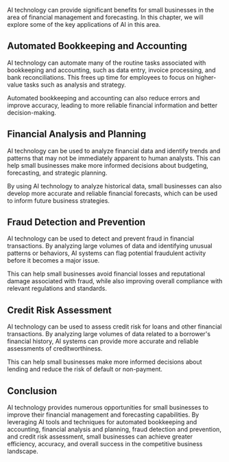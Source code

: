 
AI technology can provide significant benefits for small businesses in the area of financial management and forecasting. In this chapter, we will explore some of the key applications of AI in this area.

Automated Bookkeeping and Accounting
------------------------------------

AI technology can automate many of the routine tasks associated with bookkeeping and accounting, such as data entry, invoice processing, and bank reconciliations. This frees up time for employees to focus on higher-value tasks such as analysis and strategy.

Automated bookkeeping and accounting can also reduce errors and improve accuracy, leading to more reliable financial information and better decision-making.

Financial Analysis and Planning
-------------------------------

AI technology can be used to analyze financial data and identify trends and patterns that may not be immediately apparent to human analysts. This can help small businesses make more informed decisions about budgeting, forecasting, and strategic planning.

By using AI technology to analyze historical data, small businesses can also develop more accurate and reliable financial forecasts, which can be used to inform future business strategies.

Fraud Detection and Prevention
------------------------------

AI technology can be used to detect and prevent fraud in financial transactions. By analyzing large volumes of data and identifying unusual patterns or behaviors, AI systems can flag potential fraudulent activity before it becomes a major issue.

This can help small businesses avoid financial losses and reputational damage associated with fraud, while also improving overall compliance with relevant regulations and standards.

Credit Risk Assessment
----------------------

AI technology can be used to assess credit risk for loans and other financial transactions. By analyzing large volumes of data related to a borrower's financial history, AI systems can provide more accurate and reliable assessments of creditworthiness.

This can help small businesses make more informed decisions about lending and reduce the risk of default or non-payment.

Conclusion
----------

AI technology provides numerous opportunities for small businesses to improve their financial management and forecasting capabilities. By leveraging AI tools and techniques for automated bookkeeping and accounting, financial analysis and planning, fraud detection and prevention, and credit risk assessment, small businesses can achieve greater efficiency, accuracy, and overall success in the competitive business landscape.


